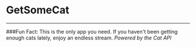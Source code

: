 # GetSomeCat
---
###Fun Fact: This is the only app you need.
If you haven't been getting enough cats lately, enjoy an endless stream. 
_Powered by the Cat API_
